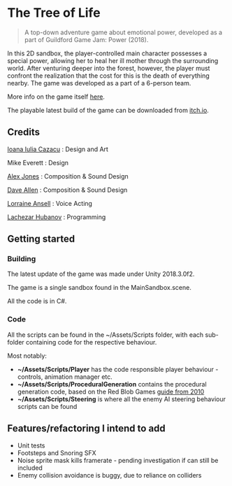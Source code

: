 # The Tree of Life

> A top-down adventure game about emotional power, developed as a part of Guildford Game Jam: Power (2018).

In this 2D sandbox, the player-controlled main character possesses a special power, allowing her to heal her ill mother through the surrounding world. After venturing deeper into the forest, however, the player must confront the realization that the cost for this is the death of everything nearby. The game was developed as a part of a 6-person team.

More info on the game itself [here](https://elhubanov.com/portfolio/the-tree-of-life/).

The playable latest build of the game can be downloaded from [itch.io](https://elhubanov.itch.io/the-tree-of-life).

## Credits
[Ioana Iulia Cazacu](https://twitter.com/GreenStorm27) : Design and Art

Mike Everett : Design

[Alex Jones](https://twitter.com/Alyx_Jones) : Composition & Sound Design

[Dave Allen](https://twitter.com/daveallenbpm) : Composition & Sound Design

[Lorraine Ansell](https://twitter.com/LAvoiceart) : Voice Acting

[Lachezar Hubanov](https://twitter.com/elhubanov) : Programming

##  Getting started
### Building

The latest update of the game was made under Unity 2018.3.0f2. 

The game is a single sandbox found in the MainSandbox.scene.

All the code is in C#.


### Code
All the scripts can be found in the ~/Assets/Scripts folder, with each sub-folder containing code for the respective behaviour.

Most notably:
* **~/Assets/Scripts/Player** has the code responsible player behaviour - controls, animation manager etc.
* **~/Assets/Scripts/ProceduralGeneration** contains the procedural generation code, based on the Red Blob Games [guide from 2010](http://www-cs-students.stanford.edu/~amitp/game-programming/polygon-map-generation/)
* **~/Assets/Scripts/Steering** is where all the enemy AI steering behaviour scripts can be found


## Features/refactoring I intend to add
* Unit tests
* Footsteps and Snoring SFX
* Noise sprite mask kills framerate - pending investigation if can still be included
* Enemy collision avoidance is buggy, due to reliance on colliders


